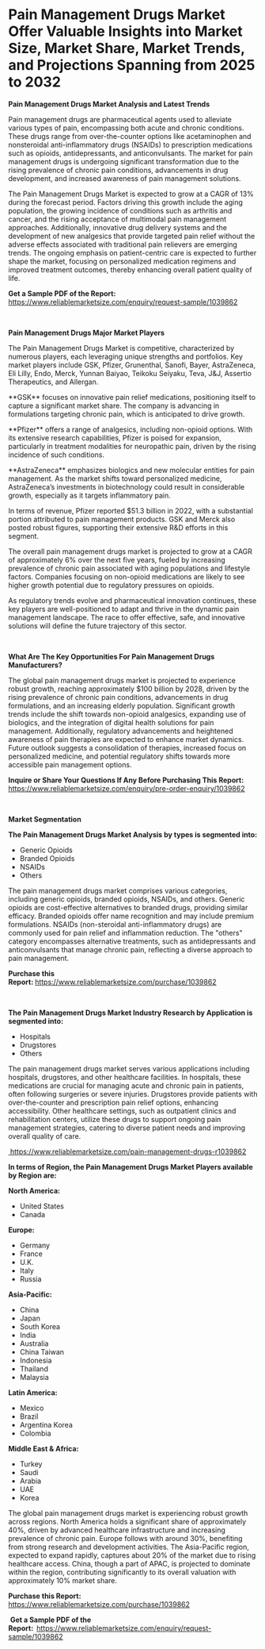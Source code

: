 <p><h1>Pain Management Drugs Market Offer Valuable Insights into Market Size, Market Share, Market Trends, and Projections Spanning from 2025 to 2032</h1></p><p><strong>Pain Management Drugs Market Analysis and Latest Trends</strong></p>
<p><p>Pain management drugs are pharmaceutical agents used to alleviate various types of pain, encompassing both acute and chronic conditions. These drugs range from over-the-counter options like acetaminophen and nonsteroidal anti-inflammatory drugs (NSAIDs) to prescription medications such as opioids, antidepressants, and anticonvulsants. The market for pain management drugs is undergoing significant transformation due to the rising prevalence of chronic pain conditions, advancements in drug development, and increased awareness of pain management solutions.</p><p>The Pain Management Drugs Market is expected to grow at a CAGR of 13% during the forecast period. Factors driving this growth include the aging population, the growing incidence of conditions such as arthritis and cancer, and the rising acceptance of multimodal pain management approaches. Additionally, innovative drug delivery systems and the development of new analgesics that provide targeted pain relief without the adverse effects associated with traditional pain relievers are emerging trends. The ongoing emphasis on patient-centric care is expected to further shape the market, focusing on personalized medication regimens and improved treatment outcomes, thereby enhancing overall patient quality of life.</p></p>
<p><strong>Get a Sample PDF of the Report:&nbsp;</strong> <a href="https://www.reliablemarketsize.com/enquiry/request-sample/1039862?utm_campaign=2931&utm_medium=2&utm_source=Github&utm_content=ia&utm_term=19042025&utm_id=pain-management-drugs">https://www.reliablemarketsize.com/enquiry/request-sample/1039862</a></p>
<p>&nbsp;</p>
<p><strong>Pain Management Drugs Major Market Players</strong></p>
<p><p>The Pain Management Drugs Market is competitive, characterized by numerous players, each leveraging unique strengths and portfolios. Key market players include GSK, Pfizer, Grunenthal, Sanofi, Bayer, AstraZeneca, Eli Lilly, Endo, Merck, Yunnan Baiyao, Teikoku Seiyaku, Teva, J&J, Assertio Therapeutics, and Allergan.</p><p>**GSK** focuses on innovative pain relief medications, positioning itself to capture a significant market share. The company is advancing in formulations targeting chronic pain, which is anticipated to drive growth. </p><p>**Pfizer** offers a range of analgesics, including non-opioid options. With its extensive research capabilities, Pfizer is poised for expansion, particularly in treatment modalities for neuropathic pain, driven by the rising incidence of such conditions.</p><p>**AstraZeneca** emphasizes biologics and new molecular entities for pain management. As the market shifts toward personalized medicine, AstraZeneca’s investments in biotechnology could result in considerable growth, especially as it targets inflammatory pain.</p><p>In terms of revenue, Pfizer reported $51.3 billion in 2022, with a substantial portion attributed to pain management products. GSK and Merck also posted robust figures, supporting their extensive R&D efforts in this segment.</p><p>The overall pain management drugs market is projected to grow at a CAGR of approximately 6% over the next five years, fueled by increasing prevalence of chronic pain associated with aging populations and lifestyle factors. Companies focusing on non-opioid medications are likely to see higher growth potential due to regulatory pressures on opioids.</p><p>As regulatory trends evolve and pharmaceutical innovation continues, these key players are well-positioned to adapt and thrive in the dynamic pain management landscape. The race to offer effective, safe, and innovative solutions will define the future trajectory of this sector.</p></p>
<p>&nbsp;</p>
<p><strong>What Are The Key Opportunities For Pain Management Drugs Manufacturers?</strong></p>
<p><p>The global pain management drugs market is projected to experience robust growth, reaching approximately $100 billion by 2028, driven by the rising prevalence of chronic pain conditions, advancements in drug formulations, and an increasing elderly population. Significant growth trends include the shift towards non-opioid analgesics, expanding use of biologics, and the integration of digital health solutions for pain management. Additionally, regulatory advancements and heightened awareness of pain therapies are expected to enhance market dynamics. Future outlook suggests a consolidation of therapies, increased focus on personalized medicine, and potential regulatory shifts towards more accessible pain management options.</p></p>
<p><strong>Inquire or Share Your Questions If Any Before Purchasing This Report:</strong> <a href="https://www.reliablemarketsize.com/enquiry/pre-order-enquiry/1039862?utm_campaign=2931&utm_medium=2&utm_source=Github&utm_content=ia&utm_term=19042025&utm_id=pain-management-drugs">https://www.reliablemarketsize.com/enquiry/pre-order-enquiry/1039862</a></p>
<p>&nbsp;</p>
<p><strong>Market Segmentation</strong></p>
<p><strong>The Pain Management Drugs Market Analysis by types is segmented into:</strong></p>
<p><ul><li>Generic Opioids</li><li>Branded Opioids</li><li>NSAIDs</li><li>Others</li></ul></p>
<p><p>The pain management drugs market comprises various categories, including generic opioids, branded opioids, NSAIDs, and others. Generic opioids are cost-effective alternatives to branded drugs, providing similar efficacy. Branded opioids offer name recognition and may include premium formulations. NSAIDs (non-steroidal anti-inflammatory drugs) are commonly used for pain relief and inflammation reduction. The "others" category encompasses alternative treatments, such as antidepressants and anticonvulsants that manage chronic pain, reflecting a diverse approach to pain management.</p></p>
<p><strong>Purchase this Report:&nbsp;</strong><a href="https://www.reliablemarketsize.com/purchase/1039862?utm_campaign=2931&utm_medium=2&utm_source=Github&utm_content=ia&utm_term=19042025&utm_id=pain-management-drugs">https://www.reliablemarketsize.com/purchase/1039862</a></p>
<p>&nbsp;</p>
<p><strong>The Pain Management Drugs Market Industry Research by Application is segmented into:</strong></p>
<p><ul><li>Hospitals</li><li>Drugstores</li><li>Others</li></ul></p>
<p><p>The pain management drugs market serves various applications including hospitals, drugstores, and other healthcare facilities. In hospitals, these medications are crucial for managing acute and chronic pain in patients, often following surgeries or severe injuries. Drugstores provide patients with over-the-counter and prescription pain relief options, enhancing accessibility. Other healthcare settings, such as outpatient clinics and rehabilitation centers, utilize these drugs to support ongoing pain management strategies, catering to diverse patient needs and improving overall quality of care.</p></p>
<p><a href="https://www.reliablemarketsize.com/pain-management-drugs-r1039862?utm_campaign=2931&utm_medium=2&utm_source=Github&utm_content=ia&utm_term=19042025&utm_id=pain-management-drugs">&nbsp;https://www.reliablemarketsize.com/pain-management-drugs-r1039862</a></p>
<p><strong>In terms of Region, the Pain Management Drugs Market Players available by Region are:</strong></p>
<p>
    <p> <strong> North America: </strong>
        <ul>
            <li>United States</li>
            <li>Canada</li>
        </ul>
        </p> 
    <p> <strong> Europe: </strong>
        <ul>
            <li>Germany</li>
            <li>France</li>
            <li>U.K.</li>
            <li>Italy</li>
            <li>Russia</li>
        </ul>
        </p> 
    <p> <strong> Asia-Pacific: </strong>
        <ul>
            <li>China</li>
            <li>Japan</li>
            <li>South Korea</li>
            <li>India</li>
            <li>Australia</li>
            <li>China Taiwan</li>
            <li>Indonesia</li>
            <li>Thailand</li>
            <li>Malaysia</li>
        </ul>
        </p> 
    <p> <strong> Latin America: </strong>
        <ul>
            <li>Mexico</li>
            <li>Brazil</li>
            <li>Argentina Korea</li>
            <li>Colombia</li>
        </ul>
        </p> 
    <p> <strong> Middle East & Africa: </strong>
        <ul>
            <li>Turkey</li>
            <li>Saudi</li>
            <li>Arabia</li>
            <li>UAE</li>
            <li>Korea</li>
        </ul>
    </p>
    </p>
<p><p>The global pain management drugs market is experiencing robust growth across regions. North America holds a significant share of approximately 40%, driven by advanced healthcare infrastructure and increasing prevalence of chronic pain. Europe follows with around 30%, benefiting from strong research and development activities. The Asia-Pacific region, expected to expand rapidly, captures about 20% of the market due to rising healthcare access. China, though a part of APAC, is projected to dominate within the region, contributing significantly to its overall valuation with approximately 10% market share.</p></p>
<p><strong>Purchase this Report: </strong><a href="https://www.reliablemarketsize.com/purchase/1039862?utm_campaign=2931&utm_medium=2&utm_source=Github&utm_content=ia&utm_term=19042025&utm_id=pain-management-drugs">https://www.reliablemarketsize.com/purchase/1039862</a></p>
<p>&nbsp;<strong>Get a Sample PDF of the Report:&nbsp;&nbsp;</strong><a href="https://www.reliablemarketsize.com/enquiry/request-sample/1039862?utm_campaign=2931&utm_medium=2&utm_source=Github&utm_content=ia&utm_term=19042025&utm_id=pain-management-drugs">https://www.reliablemarketsize.com/enquiry/request-sample/1039862</a></p>
<p><strong></strong></p>
<p><p></p><p></p><p></p></p>